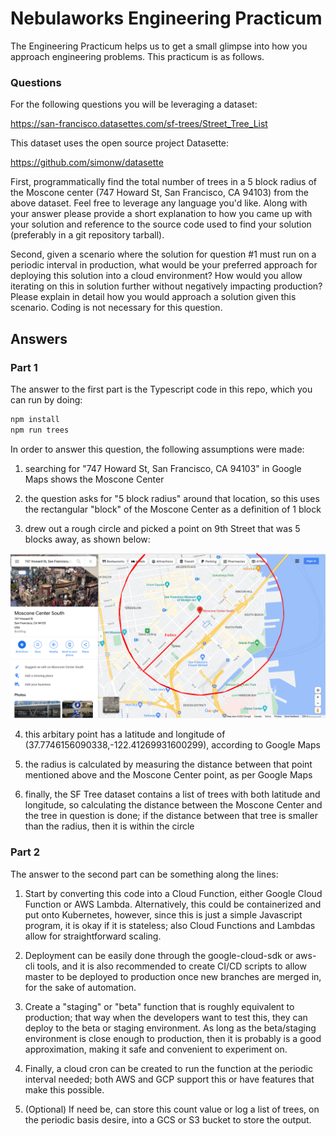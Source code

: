 # Nebulaworks Engineering Practicum

The Engineering Practicum helps us to get a small glimpse into how you approach engineering problems.
This practicum is as follows.

### Questions

For the following questions you will be leveraging a dataset:

https://san-francisco.datasettes.com/sf-trees/Street_Tree_List

This dataset uses the open source project Datasette:

https://github.com/simonw/datasette

First, programmatically find the total number of trees in a 5 block radius of the Moscone center
(747 Howard St, San Francisco, CA 94103) from the above dataset. Feel free to leverage any language
you'd like. Along with your answer please provide a short explanation to how you came up with
your solution and reference to the source code used to find your solution (preferably in a git
repository tarball).

Second, given a scenario where the solution for question #1 must run on a periodic interval in
production, what would be your preferred approach for deploying this solution into a cloud
environment? How would you allow iterating on this in solution further without negatively
impacting production? Please explain in detail how you would approach a solution given this
scenario. Coding is not necessary for this question.

## Answers

### Part 1

The answer to the first part is the Typescript code in this repo, which you can run by doing:

```bash
npm install
npm run trees
```

In order to answer this question, the following assumptions were made:

1) searching for "747 Howard St, San Francisco, CA 94103" in Google Maps shows the Moscone Center

2) the question asks for "5 block radius" around that location, so this uses the rectangular "block"
   of the Moscone Center as a definition of 1 block
   
3) drew out a rough circle and picked a point on 9th Street that was 5 blocks away, as shown below:

![747 Howard Street, circle with a radius of 5 blocks](./google_maps_Howard_circle_radius.png)

4) this arbitary point has a latitude and longitude of (37.7746156090338,-122.41269931600299),
   according to Google Maps

5) the radius is calculated by measuring the distance between that point mentioned above and the
   Moscone Center point, as per Google Maps

6) finally, the SF Tree dataset contains a list of trees with both latitude and longitude, so
   calculating the distance between the Moscone Center and the tree in question is done; if the
   distance between that tree is smaller than the radius, then it is within the circle

### Part 2

The answer to the second part can be something along the lines:

1) Start by converting this code into a Cloud Function, either Google Cloud Function or AWS
   Lambda. Alternatively, this could be containerized and put onto Kubernetes, however, since
   this is just a simple Javascript program, it is okay if it is stateless; also Cloud Functions
   and Lambdas allow for straightforward scaling.

2) Deployment can be easily done through the google-cloud-sdk or aws-cli tools, and it is also
   recommended to create CI/CD scripts to allow master to be deployed to production once
   new branches are merged in, for the sake of automation.

3) Create a "staging" or "beta" function that is roughly equivalent to production; that way
   when the developers want to test this, they can deploy to the beta or staging environment.
   As long as the beta/staging environment is close enough to production, then it is probably
   is a good approximation, making it safe and convenient to experiment on.

4) Finally, a cloud cron can be created to run the function at the periodic interval needed;
   both AWS and GCP support this or have features that make this possible.

5) (Optional) If need be, can store this count value or log a list of trees, on the periodic
   basis desire, into a GCS or S3 bucket to store the output.